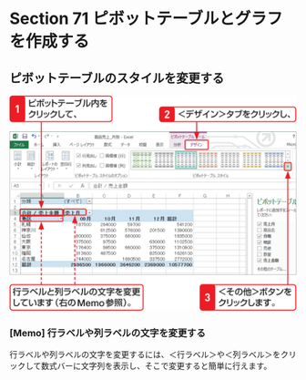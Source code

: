 # Section 71 ピボットテーブルとグラフを作成する

## ピボットテーブルのスタイルを変更する

![](001.png)

### [Memo] 行ラベルや列ラベルの文字を変更する

行ラベルや列ラベルの文字を変更するには、＜行ラベル＞や＜列ラベル＞をクリックして数式バーに文字列を表示し、そこで変更すると簡単に行えます。
